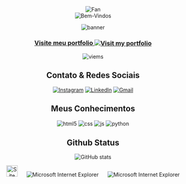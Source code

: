 <div align="center">
<img src="https://github.com/fnky/fnky/raw/fnky/img/fan-1.gif" alt="Fan" align="center">
<div align="center">
<img src="https://github.com/fnky/fnky/raw/fnky/img/welcome-fire.gif" alt="Bem-Vindos" align="center">
</div>


![banner](https://user-images.githubusercontent.com/101678134/163732688-5f75bbe7-4a38-4c8f-93ce-5b377092025b.png)

<h3 align="center">
<a href="https://github.com/IsisDy">Visite meu portfolio
<img src="https://github.com/fnky/fnky/raw/fnky/img/website.gif" alt="Visit my portfolio" align="center">
</a>
</h3>

![viems](https://komarev.com/ghpvc/?username=IsisDy&style=for-the-badge)


## Contato & Redes Sociais
[![Instagram](https://img.shields.io/badge/Instagram-E4405F?style=for-the-badge&logo=instagram&logoColor=white)](https://www.instagram.com/is_skyy98/)
[![Linkedln](https://img.shields.io/badge/LinkedIn-0077B5?style=for-the-badge&logo=linkedin&logoColor=white)](https://www.linkedin.com/in/isis-dyana-s-sousa-7b2881209)
[![Gmail](https://img.shields.io/badge/Gmail-D14836?style=for-the-badge&logo=gmail&logoColor=white)](isisdyana@gmail.com)

## Meus Conhecimentos

<div style="display: inline_block">
  <img align="center" alt="html5" src="https://img.shields.io/badge/HTML5-E34F26?style=for-the-badge&logo=html5&logoColor=white" />
  <img align="center" alt="css" src="https://img.shields.io/badge/CSS-239120?&style=for-the-badge&logo=css3&logoColor=white" />
  <img align="center" alt="js" src="https://img.shields.io/badge/JavaScript-F7DF1E?style=for-the-badge&logo=javascript&logoColor=black" />
  <img align="center" alt="python" src="https://img.shields.io/badge/Python-14354C?style=for-the-badge&logo=python&logoColor=white" />


## Github Status

![GitHub stats](https://github-readme-stats.vercel.app/api?username=isisdyana&show_icons=true&theme=graywhite&count_private=true)
  
 <img src="https://raw.githubusercontent.com/BrunnerLivio/brunnerlivio/master/images/notepad.gif" alt="Site created with Notepad" height="30" />
<!-- "margin-right: whatever;" -->
<span>&nbsp;&nbsp;&nbsp;&nbsp;</span>  
<img src="https://raw.githubusercontent.com/BrunnerLivio/brunnerlivio/master/images/ie_logo.gif" alt="Microsoft Internet Explorer" />
<span>&nbsp;&nbsp;&nbsp;&nbsp;</span>  
<img src="https://raw.githubusercontent.com/BrunnerLivio/brunnerlivio/master/images/noframes.gif" alt="Microsoft Internet Explorer" />

  </div>
